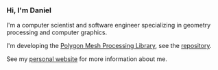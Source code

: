 ### Hi, I'm Daniel

I'm a computer scientist and software engineer specializing in geometry processing and computer graphics.

I'm developing the [Polygon Mesh Processing Library](https://www.pmp-library.org), see the [repository](https://github.com/pmp-library/pmp-library/).

See my [personal website](https://www.danielsieger.com) for more information about me.

<!--
**dsieger/dsieger** is a ✨ _special_ ✨ repository because its `README.md` (this file) appears on your GitHub profile.

Here are some ideas to get you started:

- 🔭 I’m currently working on ...
- 🌱 I’m currently learning ...
- 👯 I’m looking to collaborate on ...
- 🤔 I’m looking for help with ...
- 💬 Ask me about ...
- 📫 How to reach me: ...
- 😄 Pronouns: ...
- ⚡ Fun fact: ...
-->
